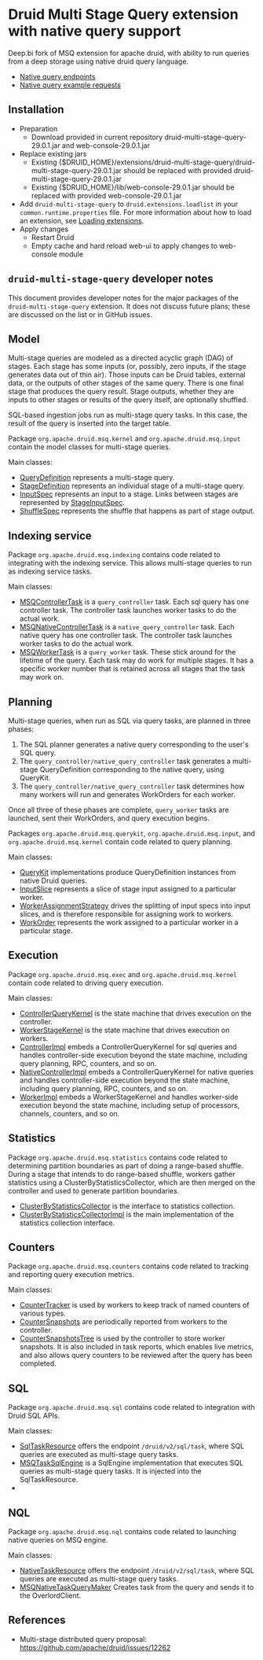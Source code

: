 <!--
  ~ Licensed to the Apache Software Foundation (ASF) under one
  ~ or more contributor license agreements.  See the NOTICE file
  ~ distributed with this work for additional information
  ~ regarding copyright ownership.  The ASF licenses this file
  ~ to you under the Apache License, Version 2.0 (the
  ~ "License"); you may not use this file except in compliance
  ~ with the License.  You may obtain a copy of the License at
  ~
  ~   http://www.apache.org/licenses/LICENSE-2.0
  ~
  ~ Unless required by applicable law or agreed to in writing,
  ~ software distributed under the License is distributed on an
  ~ "AS IS" BASIS, WITHOUT WARRANTIES OR CONDITIONS OF ANY
  ~ KIND, either express or implied.  See the License for the
  ~ specific language governing permissions and limitations
  ~ under the License.
  -->

# Druid Multi Stage Query extension with native query support

Deep.bi fork of MSQ extension for apache druid, with ability to run queries from a deep storage using native druid query language.

* [Native query endpoints](docs/endpoints.md)
* [Native query example requests](docs/requests.md)

## Installation

* Preparation
  * Download provided in current repository druid-multi-stage-query-29.0.1.jar and web-console-29.0.1.jar
* Replace existing jars
  * Existing {$DRUID_HOME}/extensions/druid-multi-stage-query/druid-multi-stage-query-29.0.1.jar should be replaced with provided druid-multi-stage-query-29.0.1.jar
  * Existing {$DRUID_HOME}/lib/web-console-29.0.1.jar should be replaced with provided web-console-29.0.1.jar
* Add `druid-multi-stage-query` to `druid.extensions.loadlist` in your `common.runtime.properties` file. For more information about how to load an extension, see [Loading extensions](https://druid.apache.org/docs/latest/configuration/extensions#loading-extensions).
* Apply changes
  * Restart Druid
  * Empty cache and hard reload web-ui to apply changes to web-console module


## `druid-multi-stage-query` developer notes

This document provides developer notes for the major packages of the `druid-multi-stage-query` extension. It does not
discuss future plans; these are discussed on the list or in GitHub issues.

## Model

Multi-stage queries are modeled as a directed acyclic graph (DAG) of stages. Each stage has some inputs (or, possibly,
zero inputs, if the stage generates data out of thin air). Those inputs can be Druid tables, external data, or
the outputs of other stages of the same query. There is one final stage that produces the query result. Stage outputs,
whether they are inputs to other stages or results of the query itself, are optionally shuffled.

SQL-based ingestion jobs run as multi-stage query tasks. In this case, the result of the query is inserted into the
target table.

Package `org.apache.druid.msq.kernel` and `org.apache.druid.msq.input` contain the model classes for multi-stage
queries.

Main classes:

- [QueryDefinition](src/main/java/org/apache/druid/msq/kernel/QueryDefinition.java) represents a multi-stage query.
- [StageDefinition](src/main/java/org/apache/druid/msq/kernel/StageDefinition.java) represents an individual stage of
  a multi-stage query.
- [InputSpec](src/main/java/org/apache/druid/msq/input/InputSpec.java) represents an input to a stage. Links between
  stages are represented by [StageInputSpec](src/main/java/org/apache/druid/msq/input/stage/StageInputSpec.java).
- [ShuffleSpec](src/main/java/org/apache/druid/msq/input/ShuffleSpec.java) represents the shuffle that happens as part
  of stage output.

## Indexing service

Package `org.apache.druid.msq.indexing` contains code related to integrating with the indexing service. This allows
multi-stage queries to run as indexing service tasks.

Main classes:

- [MSQControllerTask](src/main/java/org/apache/druid/msq/indexing/MSQControllerTask.java) is a `query_controller` task.
  Each sql query has one controller task. The controller task launches worker tasks to do the actual work.
- [MSQNativeControllerTask](src/main/java/org/apache/druid/msq/indexing/MSQNativeControllerTask.java) is a `native_query_controller` task.
  Each native query has one controller task. The controller task launches worker tasks to do the actual work.
- [MSQWorkerTask](src/main/java/org/apache/druid/msq/indexing/MSQWorkerTask.java) is a `query_worker` task. These stick
  around for the lifetime of the query. Each task may do work for multiple stages. It has a specific worker number
  that is retained across all stages that the task may work on.

## Planning

Multi-stage queries, when run as SQL via query tasks, are planned in three phases:

1. The SQL planner generates a native query corresponding to the user's SQL query.
2. The `query_controller/native_query_controller` task generates a multi-stage QueryDefinition corresponding to the native query, using
   QueryKit.
3. The `query_controller/native_query_controller` task determines how many workers will run and generates WorkOrders for each worker.

Once all three of these phases are complete, `query_worker` tasks are launched, sent their WorkOrders, and query
execution begins.

Packages `org.apache.druid.msq.querykit`, `org.apache.druid.msq.input`, and `org.apache.druid.msq.kernel` contain code
related to query planning.

Main classes:

- [QueryKit](src/main/java/org/apache/druid/msq/querykit/QueryKit.java) implementations produce QueryDefinition
  instances from native Druid queries.
- [InputSlice](src/main/java/org/apache/druid/msq/input/InputSlice.java) represents a slice of stage input assigned to
  a particular worker.
- [WorkerAssignmentStrategy](src/main/java/org/apache/druid/msq/kernel/WorkerAssignmentStrategy.java) drives the splitting
  of input specs into input slices, and is therefore responsible for assigning work to workers.
- [WorkOrder](src/main/java/org/apache/druid/msq/kernel/WorkOrder.java) represents the work assigned to a particular
  worker in a particular stage.

## Execution

Package `org.apache.druid.msq.exec` and `org.apache.druid.msq.kernel` contain code related to driving query execution.

Main classes:

- [ControllerQueryKernel](src/main/java/org/apache/druid/msq/kernel/controller/ControllerQueryKernel.java) is the state
  machine that drives execution on the controller.
- [WorkerStageKernel](src/main/java/org/apache/druid/msq/kernel/worker/WorkerStageKernel.java) is the state machine
  that drives execution on workers.
- [ControllerImpl](src/main/java/org/apache/druid/msq/exec/ControllerImpl.java) embeds a ControllerQueryKernel for sql queries
  and handles controller-side execution beyond the state machine, including query planning, RPC, counters, and so on.
- [NativeControllerImpl](src/main/java/org/apache/druid/msq/exec/NativeControllerImpl.java) embeds a ControllerQueryKernel for native queries
  and handles controller-side execution beyond the state machine, including query planning, RPC, counters, and so on.
- [WorkerImpl](src/main/java/org/apache/druid/msq/exec/WorkerImpl.java) embeds a WorkerStageKernel and handles
  worker-side execution beyond the state machine, including setup of processors, channels, counters, and so on.

## Statistics

Package `org.apache.druid.msq.statistics` contains code related to determining partition boundaries as part of
doing a range-based shuffle. During a stage that intends to do range-based shuffle, workers gather statistics
using a ClusterByStatisticsCollector, which are then merged on the controller and used to generate partition
boundaries.

- [ClusterByStatisticsCollector](src/main/java/org/apache/druid/msq/statistics/ClusterByStatisticsCollector.java)
  is the interface to statistics collection.
- [ClusterByStatisticsCollectorImpl](src/main/java/org/apache/druid/msq/statistics/ClusterByStatisticsCollectorImpl.java)
  is the main implementation of the statistics collection interface.

## Counters

Package `org.apache.druid.msq.counters` contains code related to tracking and reporting query execution metrics.

Main classes:

- [CounterTracker](src/main/java/org/apache/druid/msq/counters/CounterTracker.java) is used by workers to keep track of
  named counters of various types.
- [CounterSnapshots](src/main/java/org/apache/druid/msq/counters/CounterSnapshots.java) are periodically reported from
  workers to the controller.
- [CounterSnapshotsTree](src/main/java/org/apache/druid/msq/counters/CounterSnapshotsTree.java) is used by the
  controller to store worker snapshots. It is also included in task reports, which enables live metrics, and also
  allows query counters to be reviewed after the query has been completed.

## SQL

Package `org.apache.druid.msq.sql` contains code related to integration with Druid SQL APIs.

Main classes:

- [SqlTaskResource](src/main/java/org/apache/druid/msq/sql/resources/SqlStatementResource.java) offers the endpoint
  `/druid/v2/sql/task`, where SQL queries are executed as multi-stage query tasks.
- [MSQTaskSqlEngine](src/main/java/org/apache/druid/msq/sql/MSQTaskSqlEngine.java) is a SqlEngine implementation that
  executes SQL queries as multi-stage query tasks. It is injected into the SqlTaskResource.
- 
## NQL

Package `org.apache.druid.msq.nql` contains code related to launching native queries on MSQ engine.

Main classes:

- [NativeTaskResource](src/main/java/org/apache/druid/msq/nql/resources/NativeStatementResource.java) offers the endpoint
  `/druid/v2/sql/task`, where SQL queries are executed as multi-stage query tasks.
- [MSQNativeTaskQueryMaker](src/main/java/org/apache/druid/msq/nql/MSQNativeTaskQueryMaker.java) Creates task from the query
  and sends it to the OverlordClient.


## References

- Multi-stage distributed query proposal: https://github.com/apache/druid/issues/12262
